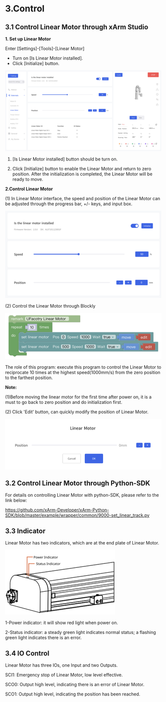 # 3.Control
 
## 3.1 Control Linear Motor through xArm Studio

**1. Set up Linear Motor**

Enter [Settings]-[Tools]-[Linear Motor]

- Turn on [Is Linear Motor installed].
- Click [Initialize] button.

![](assets/img_10.png)

1. [Is Linear Motor installed] button should be turn on.

2. Click [Initialize] button to enable the Linear Motor and return to zero position. After the initialization is completed, the Linear Motor will be ready to move.

**2.Control Linear Motor**

(1) In Linear Motor interface, the speed and position of the Linear Motor can be adjusted through the progress bar, +/- keys, and input box\.

![](assets/img_11.png)

(2) Control the Linear Motor through Blockly

![](assets/img_12.png)


The role of this program: execute this program to control the Linear Motor to reciprocate 10 times at the highest speed(1000mm/s) from the zero position to the farthest position.

**Note:**

(1)Before moving the linear motor for the first time after power on, it is a must to go back to zero position and do initialization first.

(2) Click 'Edit' button, can quickly modify the position of Linear Motor.

![](assets/img_13.png)



## 3.2 Control Linear Motor through Python-SDK

For details on controlling Linear Motor with python-SDK, please refer to the link below:

https://github.com/xArm-Developer/xArm-Python-SDK/blob/master/example/wrapper/common/9000-set_linear_track.py

## 3.3 Indicator
Linear Motor has two indicators, which are at the end plate of Linear Motor.

![](assets/img_14.svg)



1-Power indicator: it will show red light when power on.

2-Status indicator: a steady green light indicates normal status; a flashing green light indicates there is an error.


## 3.4 IO Control

Linear Motor has three IOs, one Input and two Outputs.

SCI1: Emergency stop of Linear Motor, low level effective.

SCO0: Output high level, indicating there is an error of Linear Motor.

SCO1: Output high level, indicating the position has been reached.

